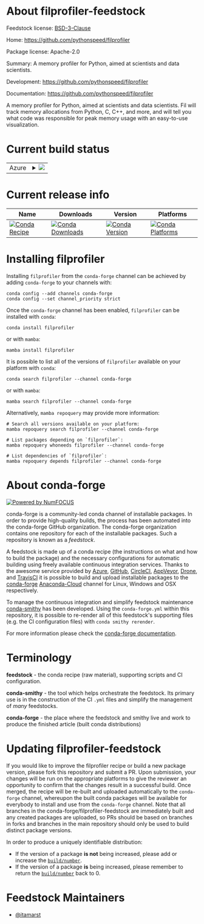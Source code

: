 About filprofiler-feedstock
===========================

Feedstock license: [BSD-3-Clause](https://github.com/conda-forge/filprofiler-feedstock/blob/main/LICENSE.txt)

Home: https://github.com/pythonspeed/filprofiler

Package license: Apache-2.0

Summary: A memory profiler for Python, aimed at scientists and data scientists.

Development: https://github.com/pythonspeed/filprofiler

Documentation: https://github.com/pythonspeed/filprofiler

A memory profiler for Python, aimed at scientists and data scientists.
Fil will track memory allocations from Python, C, C++, and more, and will
tell you what code was responsible for peak memory usage with an easy-to-use
visualization.


Current build status
====================


<table>
    
  <tr>
    <td>Azure</td>
    <td>
      <details>
        <summary>
          <a href="https://dev.azure.com/conda-forge/feedstock-builds/_build/latest?definitionId=10541&branchName=main">
            <img src="https://dev.azure.com/conda-forge/feedstock-builds/_apis/build/status/filprofiler-feedstock?branchName=main">
          </a>
        </summary>
        <table>
          <thead><tr><th>Variant</th><th>Status</th></tr></thead>
          <tbody><tr>
              <td>linux_64_python3.10.____cpython</td>
              <td>
                <a href="https://dev.azure.com/conda-forge/feedstock-builds/_build/latest?definitionId=10541&branchName=main">
                  <img src="https://dev.azure.com/conda-forge/feedstock-builds/_apis/build/status/filprofiler-feedstock?branchName=main&jobName=linux&configuration=linux%20linux_64_python3.10.____cpython" alt="variant">
                </a>
              </td>
            </tr><tr>
              <td>linux_64_python3.11.____cpython</td>
              <td>
                <a href="https://dev.azure.com/conda-forge/feedstock-builds/_build/latest?definitionId=10541&branchName=main">
                  <img src="https://dev.azure.com/conda-forge/feedstock-builds/_apis/build/status/filprofiler-feedstock?branchName=main&jobName=linux&configuration=linux%20linux_64_python3.11.____cpython" alt="variant">
                </a>
              </td>
            </tr><tr>
              <td>linux_64_python3.8.____cpython</td>
              <td>
                <a href="https://dev.azure.com/conda-forge/feedstock-builds/_build/latest?definitionId=10541&branchName=main">
                  <img src="https://dev.azure.com/conda-forge/feedstock-builds/_apis/build/status/filprofiler-feedstock?branchName=main&jobName=linux&configuration=linux%20linux_64_python3.8.____cpython" alt="variant">
                </a>
              </td>
            </tr><tr>
              <td>linux_64_python3.9.____cpython</td>
              <td>
                <a href="https://dev.azure.com/conda-forge/feedstock-builds/_build/latest?definitionId=10541&branchName=main">
                  <img src="https://dev.azure.com/conda-forge/feedstock-builds/_apis/build/status/filprofiler-feedstock?branchName=main&jobName=linux&configuration=linux%20linux_64_python3.9.____cpython" alt="variant">
                </a>
              </td>
            </tr><tr>
              <td>linux_aarch64_python3.10.____cpython</td>
              <td>
                <a href="https://dev.azure.com/conda-forge/feedstock-builds/_build/latest?definitionId=10541&branchName=main">
                  <img src="https://dev.azure.com/conda-forge/feedstock-builds/_apis/build/status/filprofiler-feedstock?branchName=main&jobName=linux&configuration=linux%20linux_aarch64_python3.10.____cpython" alt="variant">
                </a>
              </td>
            </tr><tr>
              <td>linux_aarch64_python3.11.____cpython</td>
              <td>
                <a href="https://dev.azure.com/conda-forge/feedstock-builds/_build/latest?definitionId=10541&branchName=main">
                  <img src="https://dev.azure.com/conda-forge/feedstock-builds/_apis/build/status/filprofiler-feedstock?branchName=main&jobName=linux&configuration=linux%20linux_aarch64_python3.11.____cpython" alt="variant">
                </a>
              </td>
            </tr><tr>
              <td>linux_aarch64_python3.8.____cpython</td>
              <td>
                <a href="https://dev.azure.com/conda-forge/feedstock-builds/_build/latest?definitionId=10541&branchName=main">
                  <img src="https://dev.azure.com/conda-forge/feedstock-builds/_apis/build/status/filprofiler-feedstock?branchName=main&jobName=linux&configuration=linux%20linux_aarch64_python3.8.____cpython" alt="variant">
                </a>
              </td>
            </tr><tr>
              <td>linux_aarch64_python3.9.____cpython</td>
              <td>
                <a href="https://dev.azure.com/conda-forge/feedstock-builds/_build/latest?definitionId=10541&branchName=main">
                  <img src="https://dev.azure.com/conda-forge/feedstock-builds/_apis/build/status/filprofiler-feedstock?branchName=main&jobName=linux&configuration=linux%20linux_aarch64_python3.9.____cpython" alt="variant">
                </a>
              </td>
            </tr><tr>
              <td>osx_64_python3.10.____cpython</td>
              <td>
                <a href="https://dev.azure.com/conda-forge/feedstock-builds/_build/latest?definitionId=10541&branchName=main">
                  <img src="https://dev.azure.com/conda-forge/feedstock-builds/_apis/build/status/filprofiler-feedstock?branchName=main&jobName=osx&configuration=osx%20osx_64_python3.10.____cpython" alt="variant">
                </a>
              </td>
            </tr><tr>
              <td>osx_64_python3.11.____cpython</td>
              <td>
                <a href="https://dev.azure.com/conda-forge/feedstock-builds/_build/latest?definitionId=10541&branchName=main">
                  <img src="https://dev.azure.com/conda-forge/feedstock-builds/_apis/build/status/filprofiler-feedstock?branchName=main&jobName=osx&configuration=osx%20osx_64_python3.11.____cpython" alt="variant">
                </a>
              </td>
            </tr><tr>
              <td>osx_64_python3.8.____cpython</td>
              <td>
                <a href="https://dev.azure.com/conda-forge/feedstock-builds/_build/latest?definitionId=10541&branchName=main">
                  <img src="https://dev.azure.com/conda-forge/feedstock-builds/_apis/build/status/filprofiler-feedstock?branchName=main&jobName=osx&configuration=osx%20osx_64_python3.8.____cpython" alt="variant">
                </a>
              </td>
            </tr><tr>
              <td>osx_64_python3.9.____cpython</td>
              <td>
                <a href="https://dev.azure.com/conda-forge/feedstock-builds/_build/latest?definitionId=10541&branchName=main">
                  <img src="https://dev.azure.com/conda-forge/feedstock-builds/_apis/build/status/filprofiler-feedstock?branchName=main&jobName=osx&configuration=osx%20osx_64_python3.9.____cpython" alt="variant">
                </a>
              </td>
            </tr><tr>
              <td>osx_arm64_python3.10.____cpython</td>
              <td>
                <a href="https://dev.azure.com/conda-forge/feedstock-builds/_build/latest?definitionId=10541&branchName=main">
                  <img src="https://dev.azure.com/conda-forge/feedstock-builds/_apis/build/status/filprofiler-feedstock?branchName=main&jobName=osx&configuration=osx%20osx_arm64_python3.10.____cpython" alt="variant">
                </a>
              </td>
            </tr><tr>
              <td>osx_arm64_python3.11.____cpython</td>
              <td>
                <a href="https://dev.azure.com/conda-forge/feedstock-builds/_build/latest?definitionId=10541&branchName=main">
                  <img src="https://dev.azure.com/conda-forge/feedstock-builds/_apis/build/status/filprofiler-feedstock?branchName=main&jobName=osx&configuration=osx%20osx_arm64_python3.11.____cpython" alt="variant">
                </a>
              </td>
            </tr><tr>
              <td>osx_arm64_python3.8.____cpython</td>
              <td>
                <a href="https://dev.azure.com/conda-forge/feedstock-builds/_build/latest?definitionId=10541&branchName=main">
                  <img src="https://dev.azure.com/conda-forge/feedstock-builds/_apis/build/status/filprofiler-feedstock?branchName=main&jobName=osx&configuration=osx%20osx_arm64_python3.8.____cpython" alt="variant">
                </a>
              </td>
            </tr><tr>
              <td>osx_arm64_python3.9.____cpython</td>
              <td>
                <a href="https://dev.azure.com/conda-forge/feedstock-builds/_build/latest?definitionId=10541&branchName=main">
                  <img src="https://dev.azure.com/conda-forge/feedstock-builds/_apis/build/status/filprofiler-feedstock?branchName=main&jobName=osx&configuration=osx%20osx_arm64_python3.9.____cpython" alt="variant">
                </a>
              </td>
            </tr>
          </tbody>
        </table>
      </details>
    </td>
  </tr>
</table>

Current release info
====================

| Name | Downloads | Version | Platforms |
| --- | --- | --- | --- |
| [![Conda Recipe](https://img.shields.io/badge/recipe-filprofiler-green.svg)](https://anaconda.org/conda-forge/filprofiler) | [![Conda Downloads](https://img.shields.io/conda/dn/conda-forge/filprofiler.svg)](https://anaconda.org/conda-forge/filprofiler) | [![Conda Version](https://img.shields.io/conda/vn/conda-forge/filprofiler.svg)](https://anaconda.org/conda-forge/filprofiler) | [![Conda Platforms](https://img.shields.io/conda/pn/conda-forge/filprofiler.svg)](https://anaconda.org/conda-forge/filprofiler) |

Installing filprofiler
======================

Installing `filprofiler` from the `conda-forge` channel can be achieved by adding `conda-forge` to your channels with:

```
conda config --add channels conda-forge
conda config --set channel_priority strict
```

Once the `conda-forge` channel has been enabled, `filprofiler` can be installed with `conda`:

```
conda install filprofiler
```

or with `mamba`:

```
mamba install filprofiler
```

It is possible to list all of the versions of `filprofiler` available on your platform with `conda`:

```
conda search filprofiler --channel conda-forge
```

or with `mamba`:

```
mamba search filprofiler --channel conda-forge
```

Alternatively, `mamba repoquery` may provide more information:

```
# Search all versions available on your platform:
mamba repoquery search filprofiler --channel conda-forge

# List packages depending on `filprofiler`:
mamba repoquery whoneeds filprofiler --channel conda-forge

# List dependencies of `filprofiler`:
mamba repoquery depends filprofiler --channel conda-forge
```


About conda-forge
=================

[![Powered by
NumFOCUS](https://img.shields.io/badge/powered%20by-NumFOCUS-orange.svg?style=flat&colorA=E1523D&colorB=007D8A)](https://numfocus.org)

conda-forge is a community-led conda channel of installable packages.
In order to provide high-quality builds, the process has been automated into the
conda-forge GitHub organization. The conda-forge organization contains one repository
for each of the installable packages. Such a repository is known as a *feedstock*.

A feedstock is made up of a conda recipe (the instructions on what and how to build
the package) and the necessary configurations for automatic building using freely
available continuous integration services. Thanks to the awesome service provided by
[Azure](https://azure.microsoft.com/en-us/services/devops/), [GitHub](https://github.com/),
[CircleCI](https://circleci.com/), [AppVeyor](https://www.appveyor.com/),
[Drone](https://cloud.drone.io/welcome), and [TravisCI](https://travis-ci.com/)
it is possible to build and upload installable packages to the
[conda-forge](https://anaconda.org/conda-forge) [Anaconda-Cloud](https://anaconda.org/)
channel for Linux, Windows and OSX respectively.

To manage the continuous integration and simplify feedstock maintenance
[conda-smithy](https://github.com/conda-forge/conda-smithy) has been developed.
Using the ``conda-forge.yml`` within this repository, it is possible to re-render all of
this feedstock's supporting files (e.g. the CI configuration files) with ``conda smithy rerender``.

For more information please check the [conda-forge documentation](https://conda-forge.org/docs/).

Terminology
===========

**feedstock** - the conda recipe (raw material), supporting scripts and CI configuration.

**conda-smithy** - the tool which helps orchestrate the feedstock.
                   Its primary use is in the construction of the CI ``.yml`` files
                   and simplify the management of *many* feedstocks.

**conda-forge** - the place where the feedstock and smithy live and work to
                  produce the finished article (built conda distributions)


Updating filprofiler-feedstock
==============================

If you would like to improve the filprofiler recipe or build a new
package version, please fork this repository and submit a PR. Upon submission,
your changes will be run on the appropriate platforms to give the reviewer an
opportunity to confirm that the changes result in a successful build. Once
merged, the recipe will be re-built and uploaded automatically to the
`conda-forge` channel, whereupon the built conda packages will be available for
everybody to install and use from the `conda-forge` channel.
Note that all branches in the conda-forge/filprofiler-feedstock are
immediately built and any created packages are uploaded, so PRs should be based
on branches in forks and branches in the main repository should only be used to
build distinct package versions.

In order to produce a uniquely identifiable distribution:
 * If the version of a package **is not** being increased, please add or increase
   the [``build/number``](https://docs.conda.io/projects/conda-build/en/latest/resources/define-metadata.html#build-number-and-string).
 * If the version of a package **is** being increased, please remember to return
   the [``build/number``](https://docs.conda.io/projects/conda-build/en/latest/resources/define-metadata.html#build-number-and-string)
   back to 0.

Feedstock Maintainers
=====================

* [@itamarst](https://github.com/itamarst/)

